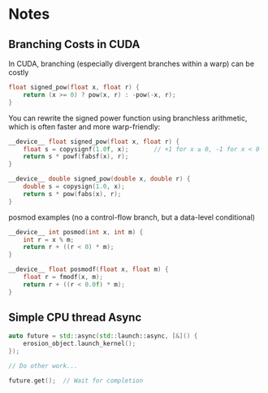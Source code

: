 # Notes

## Branching Costs in CUDA

In CUDA, branching (especially divergent branches within a warp) can be costly

```cpp
float signed_pow(float x, float r) {
    return (x >= 0) ? pow(x, r) : -pow(-x, r);
}
```

You can rewrite the signed power function using branchless arithmetic, which is often faster and more warp-friendly:

```cpp
__device__ float signed_pow(float x, float r) {
    float s = copysignf(1.0f, x);       // +1 for x ≥ 0, -1 for x < 0
    return s * powf(fabsf(x), r);
}
```

```cpp
__device__ double signed_pow(double x, double r) {
    double s = copysign(1.0, x);
    return s * pow(fabs(x), r);
}
```

posmod examples (no a control-flow branch, but a data-level conditional)

```cpp
__device__ int posmod(int x, int m) {
    int r = x % m;
    return r + ((r < 0) * m);
}

__device__ float posmodf(float x, float m) {
    float r = fmodf(x, m);
    return r + ((r < 0.0f) * m);
}
```

## Simple CPU thread Async

```cpp
auto future = std::async(std::launch::async, [&]() {
    erosion_object.launch_kernel();
});

// Do other work...

future.get();  // Wait for completion
```
